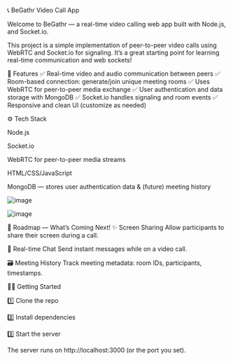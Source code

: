 📞 BeGathr Video Call App

Welcome to BeGathr — a real-time video calling web app built with Node.js, and Socket.io.






This project is a simple implementation of peer-to-peer video calls using WebRTC and Socket.io for signaling. It’s a great starting point for learning real-time communication and web sockets!










🚀 Features
✅ Real-time video and audio communication between peers
✅ Room-based connection: generate/join unique meeting rooms
✅ Uses WebRTC for peer-to-peer media exchange
✅ User authentication and data storage with MongoDB
✅ Socket.io handles signaling and room events
✅ Responsive and clean UI (customize as needed)





⚙️ Tech Stack

Node.js

Socket.io

WebRTC for peer-to-peer media streams

HTML/CSS/JavaScript

MongoDB — stores user authentication data & (future) meeting history





![image](https://github.com/user-attachments/assets/e90ae313-9ff5-443c-b921-ce7272b797e3)




![image](https://github.com/user-attachments/assets/d2577311-b74a-4673-bf48-5e7baeab2d58)

📅 Roadmap — What’s Coming Next!
✨ Screen Sharing
Allow participants to share their screen during a call.

💬 Real-time Chat
Send instant messages while on a video call.

🗃️ Meeting History
Track meeting metadata: room IDs, participants, timestamps.







🏃‍♂️ Getting Started

1️⃣ Clone the repo

2️⃣ Install dependencies

3️⃣ Start the server

The server runs on http://localhost:3000 (or the port you set).

